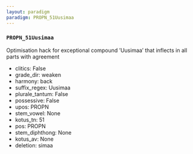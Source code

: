 ```yaml
---
layout: paradigm
paradigm: PROPN_51Uusimaa
---
```

### ` PROPN_51Uusimaa `

Optimisation hack for exceptional compound ’Uusimaa’ that inflects in all parts with agreement
* clitics: False
* grade_dir: weaken
* harmony: back
* suffix_regex: Uusimaa
* plurale_tantum: False
* possessive: False
* upos: PROPN
* stem_vowel: None
* kotus_tn: 51
* pos: PROPN
* stem_diphthong: None
* kotus_av: None
* deletion: simaa
